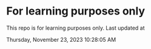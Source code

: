 # For learning purposes only
This repo is for learning purposes only.
Last updated at

Thursday, November 23, 2023 10:28:05 AM


